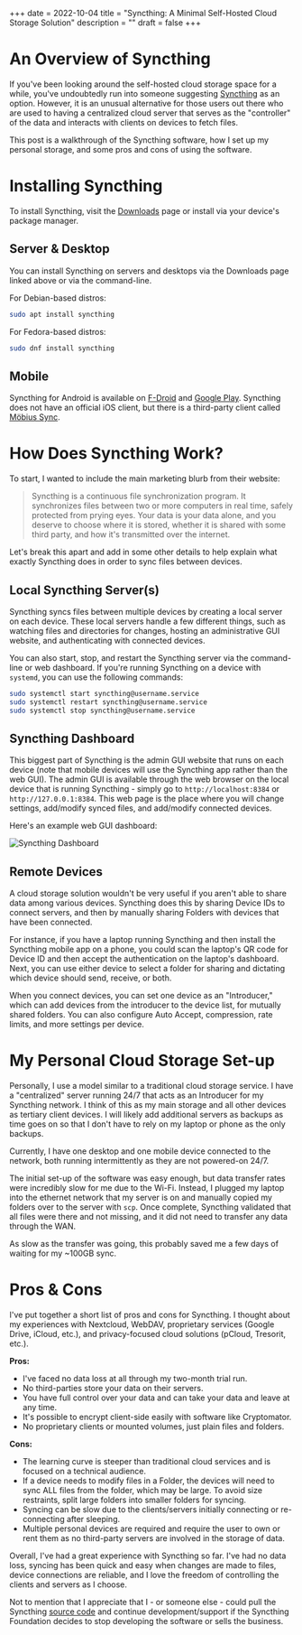 +++
date = 2022-10-04
title = "Syncthing: A Minimal Self-Hosted Cloud Storage Solution"
description = ""
draft = false
+++

# An Overview of Syncthing

If you've been looking around the self-hosted cloud storage space for a while,
you've undoubtedly run into someone suggesting
[Syncthing](https://syncthing.net) as an option. However, it is an unusual
alternative for those users out there who are used to having a centralized cloud
server that serves as the "controller" of the data and interacts with clients
on devices to fetch files.

This post is a walkthrough of the Syncthing software, how I set up my personal
storage, and some pros and cons of using the software.

# Installing Syncthing

To install Syncthing, visit the [Downloads](https://syncthing.net/downloads/)
page or install via your device's package manager.

## Server & Desktop

You can install Syncthing on servers and desktops via the Downloads page linked
above or via the command-line.

For Debian-based distros:

```sh
sudo apt install syncthing
```

For Fedora-based distros:

```sh
sudo dnf install syncthing
```

## Mobile

Syncthing for Android is available on
[F-Droid](https://f-droid.org/packages/com.nutomic.syncthingandroid/) and
[Google
Play](https://play.google.com/store/apps/details?id=com.nutomic.syncthingandroid).
Syncthing does not have an official iOS client, but there is a third-party
client called [Möbius
Sync](https://apps.apple.com/us/app/m%C3%B6bius-sync/id1539203216).

# How Does Syncthing Work?

To start, I wanted to include the main marketing blurb from their website:

> Syncthing is a continuous file synchronization program. It synchronizes files
> between two or more computers in real time, safely protected from prying eyes.
> Your data is your data alone, and you deserve to choose where it is stored,
> whether it is shared with some third party, and how it's transmitted over the
> internet.

Let's break this apart and add in some other details to help explain what
exactly Syncthing does in order to sync files between devices.

## Local Syncthing Server(s)

Syncthing syncs files between multiple devices by creating a local server on
each device. These local servers handle a few different things, such as watching
files and directories for changes, hosting an administrative GUI website, and
authenticating with connected devices.

You can also start, stop, and restart the Syncthing server via the command-line
or web dashboard. If you're running Syncthing on a device with `systemd`, you
can use the following commands:

```sh
sudo systemctl start syncthing@username.service
sudo systemctl restart syncthing@username.service
sudo systemctl stop syncthing@username.service
```

## Syncthing Dashboard

This biggest part of Syncthing is the admin GUI website that runs on each device
(note that mobile devices will use the Syncthing app rather than the web GUI).
The admin GUI is available through the web browser on the local device that is
running Syncthing - simply go to `http://localhost:8384` or
`http://127.0.0.1:8384`. This web page is the place where you will change
settings, add/modify synced files, and add/modify connected devices.

Here's an example web GUI dashboard:

![Syncthing
Dashboard](https://img.cleberg.net/blog/20221020-syncthing/syncthing_gui.png)

## Remote Devices

A cloud storage solution wouldn't be very useful if you aren't able to share
data among various devices. Syncthing does this by sharing Device IDs to connect
servers, and then by manually sharing Folders with devices that have been
connected.

For instance, if you have a laptop running Syncthing and then install the
Syncthing mobile app on a phone, you could scan the laptop's QR code for Device
ID and then accept the authentication on the laptop's dashboard. Next, you can
use either device to select a folder for sharing and dictating which device
should send, receive, or both.

When you connect devices, you can set one device as an "Introducer," which can
add devices from the introducer to the device list, for mutually shared folders.
You can also configure Auto Accept, compression, rate limits, and more settings
per device.

# My Personal Cloud Storage Set-up

Personally, I use a model similar to a traditional cloud storage service. I have
a "centralized" server running 24/7 that acts as an Introducer for my
Syncthing network. I think of this as my main storage and all other devices as
tertiary client devices. I will likely add additional servers as backups as time
goes on so that I don't have to rely on my laptop or phone as the only backups.

Currently, I have one desktop and one mobile device connected to the network,
both running intermittently as they are not powered-on 24/7.

The initial set-up of the software was easy enough, but data transfer rates were
incredibly slow for me due to the Wi-Fi. Instead, I plugged my laptop into the
ethernet network that my server is on and manually copied my folders over to the
server with `scp`. Once complete, Syncthing validated that all files were there
and not missing, and it did not need to transfer any data through the WAN.

As slow as the transfer was going, this probably saved me a few days of waiting
for my ~100GB sync.

# Pros & Cons

I've put together a short list of pros and cons for Syncthing. I thought about
my experiences with Nextcloud, WebDAV, proprietary services (Google Drive,
iCloud, etc.), and privacy-focused cloud solutions (pCloud, Tresorit, etc.).

**Pros:**

- I've faced no data loss at all through my two-month trial run.
- No third-parties store your data on their servers.
- You have full control over your data and can take your data and leave at any
  time.
- It's possible to encrypt client-side easily with software like Cryptomator.
- No proprietary clients or mounted volumes, just plain files and folders.

**Cons:**

- The learning curve is steeper than traditional cloud services and is focused
  on a technical audience.
- If a device needs to modify files in a Folder, the devices will need to sync
  ALL files from the folder, which may be large. To avoid size restraints, split
  large folders into smaller folders for syncing.
- Syncing can be slow due to the clients/servers initially connecting or
  re-connecting after sleeping.
- Multiple personal devices are required and require the user to own or rent
  them as no third-party servers are involved in the storage of data.

Overall, I've had a great experience with Syncthing so far. I've had no data
loss, syncing has been quick and easy when changes are made to files, device
connections are reliable, and I love the freedom of controlling the clients and
servers as I choose.

Not to mention that I appreciate that I - or someone else - could pull the
Syncthing [source code](https://github.com/syncthing) and continue
development/support if the Syncthing Foundation decides to stop developing the
software or sells the business.
